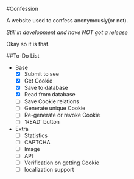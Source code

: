 #Confession

A website used to confess anonymously(or not).

*Still in development and have NOT got a release*

Okay so it is that.

##To-Do List

- Base
    - [x] Submit to see
    - [x] Get Cookie
    - [x] Save to database
    - [x] Read from database
    - [ ] Save Cookie relations
    - [ ] Generate unique Cookie
    - [ ] Re-generate or revoke Cookie
    - [ ] 'READ' button
- Extra
    - [ ] Statistics
    - [ ] CAPTCHA
    - [ ] Image
    - [ ] API
    - [ ] Verification on getting Cookie
    - [ ] localization support
